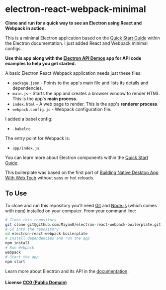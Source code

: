 # electron-react-webpack-minimal

**Clone and run for a quick way to see an Electron using React and Webpack in action.**

This is a minimal Electron application based on the [Quick Start Guide](http://electron.atom.io/docs/latest/tutorial/quick-start) within the Electron documentation. I just added React and Webpack minimal configs.

**Use this app along with the [Electron API Demos](http://electron.atom.io/#get-started) app for API code examples to help you get started.**

A basic Electron React Webpack application needs just these files:

- `package.json` - Points to the app's main file and lists its details and dependencies.
- `main.js` - Starts the app and creates a browser window to render HTML. This is the app's **main process**.
- `index.html` - A web page to render. This is the app's **renderer process**.
- `webpack.config.js` - Webpack configuration file.

I added a babel config:
- `.babelrc`

The entry point for Webpack is:
- `app/index.js`

You can learn more about Electron components within the [Quick Start Guide](http://electron.atom.io/docs/latest/tutorial/quick-start).

This boilerplate was based on the first part of [Building Native Desktop App With Web Tech](http://www.juxt.com/pov/thoughts/building-native-desktop-apps-with-web-tech) without sass or hot reloads.

## To Use

To clone and run this repository you'll need [Git](https://git-scm.com) and [Node.js](https://nodejs.org/en/download/) (which comes with [npm](http://npmjs.com)) installed on your computer. From your command line:

```bash
# Clone this repository
git clone git@github.com:Miyan0/electron-react-webpack-boilerplate.git
# Go into the repository
cd electron-react-webpack-boilerplate
# Install dependencies and run the app
npm install
# Run Webpack
webpack
# Start the app
npm start
```

Learn more about Electron and its API in the [documentation](http://electron.atom.io/docs/latest).

#### License [CC0 (Public Domain)](LICENSE.md)
